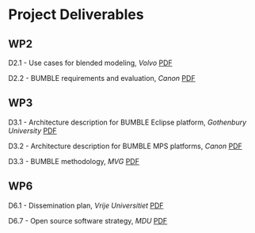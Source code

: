 ---
---

# Project Deliverables

## WP2

D2.1 - Use cases for blended modeling, _Volvo_ [PDF](https://drive.google.com/file/d/1aoajJ5nzplWonkyF--_a4vn9BWOayfM7/view?usp=sharing)

D2.2 - BUMBLE requirements and evaluation, _Canon_ [PDF](https://drive.google.com/file/d/1XnXendxzCfg-gWp9iSdK8PrD8YhL15yY/view?usp=sharing)

## WP3

D3.1 - Architecture description for BUMBLE Eclipse platform, _Gothenbury University_ [PDF](https://drive.google.com/file/d/1Bxj6jKkcndr6-SblypFFbRR7J8R6Nsz5/view?usp=share_link)

D3.2 - Architecture description for BUMBLE MPS platforms, _Canon_ [PDF](https://docs.google.com/document/d/1l-76F8IWBzVPuY7bdXmRgLTxelMNJEr_/edit?usp=sharing&ouid=109872421650793262669&rtpof=true&sd=true)

D3.3 - BUMBLE methodology, _MVG_ [PDF](https://drive.google.com/file/d/1CR5u3I5D23Js8P-QwEUgoEkRM6wDvqs4/view?usp=share_link)

## WP6

D6.1 - Dissemination plan, _Vrije Universitiet_ [PDF](https://docs.google.com/document/d/1KS7-zK6zdN__EG-N72uJ2M-z9pxWwy5V976cu_nNCMo/edit) 

D6.7 - Open source software strategy, _MDU_ [PDF](https://docs.google.com/document/d/1b6fyjjdDcvRemC023mhYzPHfG5rJyFofRxsfPHlqfGM/edit?usp=share_link)

